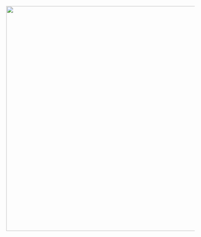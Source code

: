 <p align="center">
<img src="https://github.com/CindCodes/IBM-Data-Analyst-Capstone/blob/main/Graphics/building-dashboard.jpg" width="1300" height="600" alt="Dashboard-Banner" title="Dashboard">
</p>
